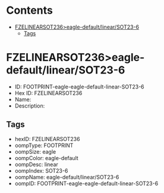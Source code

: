 



Contents
========

* [FZELINEARSOT236>eagle-default/linear/SOT23-6](#fzelinearsot236eagle-defaultlinearsot23-6)
	* [Tags](#tags)

# FZELINEARSOT236>eagle-default/linear/SOT23-6

- ID: FOOTPRINT-eagle-eagle-default-linear-SOT23-6
- Hex ID: FZELINEARSOT236
- Name: 
- Description: 

## Tags

- hexID: FZELINEARSOT236
- oompType: FOOTPRINT
- oompSize: eagle
- oompColor: eagle-default
- oompDesc: linear
- oompIndex: SOT23-6
- oompName: eagle-default/linear/SOT23-6
- oompID: FOOTPRINT-eagle-eagle-default-linear-SOT23-6

